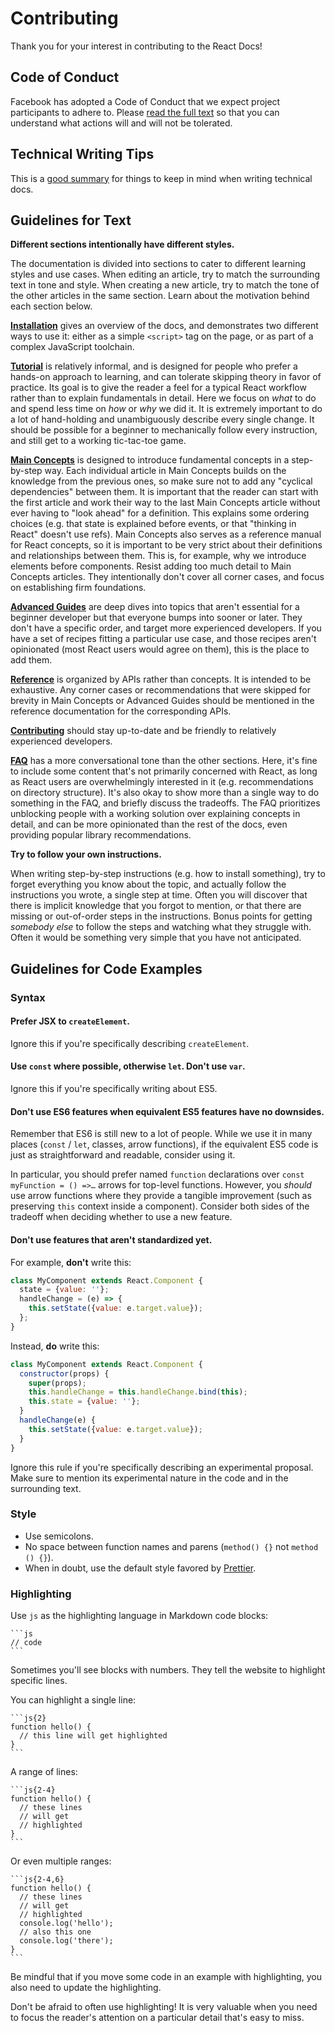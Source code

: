 # Contributing

Thank you for your interest in contributing to the React Docs!

## Code of Conduct

Facebook has adopted a Code of Conduct that we expect project
participants to adhere to. Please [read the full text](https://code.facebook.com/codeofconduct)
so that you can understand what actions will and will not be tolerated.

## Technical Writing Tips

This is a [good summary](https://medium.com/@kvosswinkel/coding-like-a-journalist-ee52360a16bc) for things to keep in mind when writing technical docs.

## Guidelines for Text

**Different sections intentionally have different styles.**

The documentation is divided into sections to cater to different learning styles and use cases. When editing an article, try to match the surrounding text in tone and style. When creating a new article, try to match the tone of the other articles in the same section. Learn about the motivation behind each section below.

**[Installation](https://reactjs.org/docs/getting-started.html)** gives an overview of the docs, and demonstrates two different ways to use it: either as a simple `<script>` tag on the page, or as part of a complex JavaScript toolchain.

**[Tutorial](https://reactjs.org/tutorial/tutorial.html)** is relatively informal, and is designed for people who prefer a hands-on approach to learning, and can tolerate skipping theory in favor of practice. Its goal is to give the reader a feel for a typical React workflow rather than to explain fundamentals in detail. Here we focus on *what* to do and spend less time on *how* or *why* we did it. It is extremely important to do a lot of hand-holding and unambiguously describe every single change. It should be possible for a beginner to mechanically follow every instruction, and still get to a working tic-tac-toe game.

**[Main Concepts](https://reactjs.org/docs/hello-world.html)** is designed to introduce fundamental concepts in a step-by-step way. Each individual article in Main Concepts builds on the knowledge from the previous ones, so make sure not to add any "cyclical dependencies" between them. It is important that the reader can start with the first article and work their way to the last Main Concepts article without ever having to "look ahead" for a definition. This explains some ordering choices (e.g. that state is explained before events, or that "thinking in React" doesn't use refs). Main Concepts also serves as a reference manual for React concepts, so it is important to be very strict about their definitions and relationships between them. This is, for example, why we introduce elements before components. Resist adding too much detail to Main Concepts articles. They intentionally don't cover all corner cases, and focus on establishing firm foundations.

**[Advanced Guides](https://reactjs.org/docs/jsx-in-depth.html)** are deep dives into topics that aren't essential for a beginner developer but that everyone bumps into sooner or later. They don't have a specific order, and target more experienced developers. If you have a set of recipes fitting a particular use case, and those recipes aren't opinionated (most React users would agree on them), this is the place to add them.

**[Reference](https://reactjs.org/docs/react-api.html)** is organized by APIs rather than concepts. It is intended to be exhaustive. Any corner cases or recommendations that were skipped for brevity in Main Concepts or Advanced Guides should be mentioned in the reference documentation for the corresponding APIs.

**[Contributing](https://reactjs.org/docs/how-to-contribute.html)** should stay up-to-date and be friendly to relatively experienced developers.

**[FAQ](https://reactjs.org/docs/faq-ajax.html)** has a more conversational tone than the other sections. Here, it's fine to include some content that's not primarily concerned with React, as long as React users are overwhelmingly interested in it (e.g. recommendations on directory structure). It's also okay to show more than a single way to do something in the FAQ, and briefly discuss the tradeoffs. The FAQ prioritizes unblocking people with a working solution over explaining concepts in detail, and can be more opinionated than the rest of the docs, even providing popular library recommendations.

**Try to follow your own instructions.**

When writing step-by-step instructions (e.g. how to install something), try to forget everything you know about the topic, and actually follow the instructions you wrote, a single step at time. Often you will discover that there is implicit knowledge that you forgot to mention, or that there are missing or out-of-order steps in the instructions. Bonus points for getting *somebody else* to follow the steps and watching what they struggle with. Often it would be something very simple that you have not anticipated.

## Guidelines for Code Examples

### Syntax

#### Prefer JSX to `createElement`.

Ignore this if you're specifically describing `createElement`.

#### Use `const` where possible, otherwise `let`. Don't use `var`.

Ignore this if you're specifically writing about ES5.

#### Don't use ES6 features when equivalent ES5 features have no downsides.

Remember that ES6 is still new to a lot of people. While we use it in many places (`const` / `let`, classes, arrow functions), if the equivalent ES5 code is just as straightforward and readable, consider using it.

In particular, you should prefer named `function` declarations over `const myFunction = () =>…` arrows for top-level functions. However, you *should* use arrow functions where they provide a tangible improvement (such as preserving `this` context inside a component). Consider both sides of the tradeoff when deciding whether to use a new feature.

#### Don't use features that aren't standardized yet.

For example, **don't** write this:

```js
class MyComponent extends React.Component {
  state = {value: ''};
  handleChange = (e) => {
    this.setState({value: e.target.value});
  };
}
```

Instead, **do** write this:

```js
class MyComponent extends React.Component {
  constructor(props) {
    super(props);
    this.handleChange = this.handleChange.bind(this);
    this.state = {value: ''};
  }
  handleChange(e) {
    this.setState({value: e.target.value});
  }
}
```

Ignore this rule if you're specifically describing an experimental proposal. Make sure to mention its experimental nature in the code and in the surrounding text.

### Style

- Use semicolons.
- No space between function names and parens (`method() {}` not `method () {}`).
- When in doubt, use the default style favored by [Prettier](https://prettier.io/playground/).

### Highlighting

Use `js` as the highlighting language in Markdown code blocks:

````
```js
// code
```
````

Sometimes you'll see blocks with numbers.
They tell the website to highlight specific lines.

You can highlight a single line:

````
```js{2}
function hello() {
  // this line will get highlighted
}
```
````

A range of lines:

````
```js{2-4}
function hello() {
  // these lines
  // will get
  // highlighted
}
```
````

Or even multiple ranges:

````
```js{2-4,6}
function hello() {
  // these lines
  // will get
  // highlighted
  console.log('hello');
  // also this one
  console.log('there');
}
```
````

Be mindful that if you move some code in an example with highlighting, you also need to update the highlighting.

Don't be afraid to often use highlighting! It is very valuable when you need to focus the reader's attention on a particular detail that's easy to miss.
